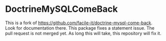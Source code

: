 # DoctrineMySQLComeBack
This is a fork of https://github.com/facile-it/doctrine-mysql-come-back. Look for documentation there. This package fixes 
a statement issue. The pull request is not merged yet. As long this will take, this repository will fix it.
